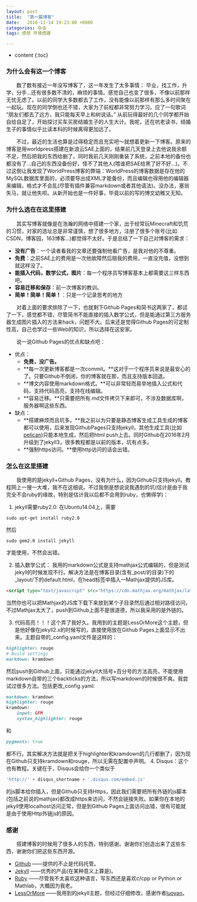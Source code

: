 ```yaml
---
layout: post
title:  "第一篇博客"
date:   2016-11-14 19:23:00 +0800
categories: 杂谈
tags: 感想 环境搭建

---
```


* content
{:toc}

### **为什么会有这一个博客**
&emsp;&emsp;数了数有接近一年没写博客了，这一年发生了太多事情： 毕业，找工作，升学，分手...还有很多数不清的，麻烦的事情。感觉自己也变了很多，不像以前那样无忧无虑了。以前的同学大多数都去了工作，没有能像以前那样有那么多时间聚在一起玩。现在的同学倒也还不错，大家为了前程都非常努力学习。应了一句歌词 “朋友们都去了远方，我只能每天早上和树说话。” 从前玩得最好的几个同学都开始自给自足了，开始探讨买车买房结婚生子的人生大计。我呢，还在吭老读书，结婚生子的事情似乎比读本科的时候离得更加远了。  

&emsp;&emsp;不过，最近的生活也算是过得稳定而且充实吧～就想着更新一下博客。原来的博客是用worldpress搭建在新浪云SAE上面的，结果前几天登录上去他说我余额不足，然后把我的东西给删了。同时我前几天刚刚重装了系统，之前本地的备份也都没有了...自己的东西没备份好，怪不了其他人(喂谁把SAE给黑了好不好...)。不过这倒让我发现了WorldPress博客的弊端：WorldPress的博客数据是存在他的MySQL数据库里面的，必须要导出成XML才能备份，而且编辑也得用他的编辑器来编辑，格式才不会乱(尽管有插件兼容markdown或者其他语法)。没办法，塞翁失马，就让他失呗。从新开始也是一件好事，毕竟以前的写的博文幼稚又无知。

### **为什么选在在这里搭建**
&emsp;&emsp;其实写博客就像是在浩瀚的网络中搭建一个家，出于经常玩Minecraft和饥荒的习惯，对家的选址总是非常谨慎，想了很多地方，注册了很多个账号(比如CSDN，博客园，163博客...)都觉得不太好。于是总结了一下自己对博客的需求：  

- **没有广告**：一个读者看我的文章还要强制他看广告，是我对他的不尊重。
- **免费**：之前SAE上的费用是一次他故障然后赔我的费用，一直没充值，没想到就这样没了。
- **能插入代码，数学公式，图片**：每一个程序员写博客基本上都需要这三样东西吧。
- **容易迁移和保存**：前一次博客的教训。
- **简单！简单！简单！**：只是一个记录思考的地方

&emsp;&emsp;对着上面的要求排除了一下，也就剩下Github Pages和简书这两家了，都试了一下，感觉都不错，尽管简书不能直接的插入数学公式，但是能通过第三方服务器生成图片插入的方法来hack，问题不大。后来还是觉得Github Pages的可定制性高，自己也学过一些Web的知识，所以选择在这安家。  

&emsp;&emsp;说一说Github Pages的优点和缺点吧：  

- 优点：
  - **免费，没广告。**
  - **每一次更新博客都是一次commit。**这对于一个程序员来说是最安心的了。只要Github不倒闭，你的博客就在那，而且支持版本回退。
  - **博文内容使用markdown格式。**可以非常轻而易举地插入公式和代码，支持代码高亮，支持在线编辑。
  - **容易迁移。**只需要把所有.md文件拷贝下来即可，不涉及数据库啊，服务器啊这些东西。
- 缺点：
  - **搭建麻烦而且坑多。**我之前以为只要是静态博客生成工具生成的博客都可以使用，后来发现GithubPages只支持jekyll，其他生成工具(比如[pelican]())只能本地生成，然后把html push上去。同时Github在2016年2月升级到了jekyll3，很多教程都是以前的版本，坑有点多。
  - **强制https访问。**使用http访问的话会出错。

### **怎么在这里搭建**
&emsp;&emsp;我使用的是jekyll+Github Pages，没有为什么，因为Github只支持jekyll。教程网上一搜一大堆，我不在这细说。不过我倒是想说说我遇到的坑(估计是由于我完全不会ruby的缘故，特别是估计我以后都不会用到ruby，也懒得学)：  

1. jekyll需要ruby2.0: 在Ubuntu14.04上，需要

```shell
sudo apt-get install ruby2.0
```

然后

```shell
sudo gem2.0 install jekyll
```

才能使用，不然会出错。

2. 插入数学公式： 我用的markdown公式是支持mathjax公式编辑的，但是测试jekyll的时候发现不行。解决方法是在博客目录(含有_post/的目录)下的_layout/下的default.html，在head标签中插入一Mathjax提供的JS库。
 
```html
<script type="text/javascript" src="https://cdn.mathjax.org/mathjax/latest/MathJax.js?config=TeX-AMS-MML_HTMLorMML"></script>
```

当然你也可以把Mathjax的JS库下载下来放到某个子目录然后通过相对路径访问，不过Mathjax太大了，push到Github上面不是很道德，所以我采用的是外链的。

3. 代码高亮！！！这个弄了我好久。我用到的主题是LessOrMore这个主题，但是他好像在jekyll2.x的时候写的，直接使用放在Github Pages上面显示不出来。主题自带的_config.yaml文件是这样的：  

```ruby
highlighter: rouge
# Build settings
markdown: kramdown
```

然后push到Github上面，只能通过jekyll大括号+百分号的方法高亮，不能使用markdown自带的三个backticks的方法，所以写markdown的时候很不爽。我尝试过很多方法。包括更改_config.yaml:

```ruby
markdown: kramdown
highlighter: rouge
kramdown:
	input: GFM
	syntax_highlighter: rouge
```

和

```ruby
pygments: true
```

都不行。其实解决方法就是把关于highlighter和kramdown的几行都删了，因为现在Github只支持kramdown和rouge，所以无需在配置中声明。
4. Disqus：这个也有教程。关键在于，Disqus会给你一个类似于

```js
'http://' + disqus_shortname + '.disqus.com/embed.js'
```

的js脚本给你插入，但是Github只支持Https，因此我们需要把所有外链的js脚本(包括之前说的mathjax)都改成https来访问，不然会链接失败。如果你在本地的jekyll使用localhost访问正常，但是到Github Pages上面访问出错，很有可能就是由于使用Http外链js的原因。

### 感谢
&emsp;&emsp;搭建博客的时候用了很多人的东西，特别感谢。谢谢你们创造出来了这些东西，谢谢你们把这些东西开源。  

- [Github](https://www.github.com) ——提供的不止是代码托管。
- [Jekyll](http://www.jekyll.com/) ——优秀的产品(在某种意义上算是)。
- [Ruby](http://www.ruby-lang.org/en/) ——尽管我不太喜欢这种语言，写东西还是喜欢c/cpp or Python or Mathlab，大概因为我老。
- [LessOrMore](https://github.com/luoyan35714/LessOrMore) ——我用到的jekyll主题，但经过仔细修改，感谢作者[luoyan](https://github.com/luoyan35714)。
